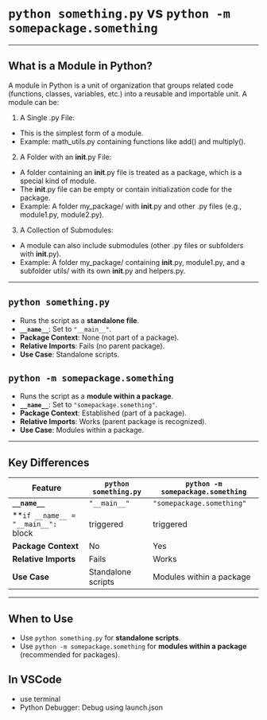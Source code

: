 # `python something.py` vs `python -m somepackage.something`
---
## **What is a Module in Python?**
A module in Python is a unit of organization that groups related code (functions, classes, variables, etc.) into a reusable and importable unit. A module can be:

1. A Single .py File:
- This is the simplest form of a module.
- Example: math_utils.py containing functions like add() and multiply().

2. A Folder with an __init__.py File:
- A folder containing an __init__.py file is treated as a package, which is a special kind of module.
- The __init__.py file can be empty or contain initialization code for the package.
- Example: A folder my_package/ with __init__.py and other .py files (e.g., module1.py, module2.py).

3. A Collection of Submodules:
- A module can also include submodules (other .py files or subfolders with __init__.py).
- Example: A folder my_package/ containing __init__.py, module1.py, and a subfolder utils/ with its own __init__.py and helpers.py.
---
## **`python something.py`**
- Runs the script as a **standalone file**.
- **`__name__`**: Set to `"__main__"`.
- **Package Context**: None (not part of a package).
- **Relative Imports**: Fails (no parent package).
- **Use Case**: Standalone scripts.

## **`python -m somepackage.something`**
- Runs the script as a **module within a package**.
- **`__name__`**: Set to `"somepackage.something"`.
- **Package Context**: Established (part of a package).
- **Relative Imports**: Works (parent package is recognized).
- **Use Case**: Modules within a package.

---

## **Key Differences**
| Feature               | `python something.py`          | `python -m somepackage.something` |
|-----------------------|--------------------------------|-----------------------------------|
| **`__name__`**        | `"__main__"`                  | `"somepackage.something"`         |
| **`if __name__ = "__main__": ` block| triggered| triggered|
| **Package Context**   | No                            | Yes                               |
| **Relative Imports**  | Fails                         | Works                             |
| **Use Case**          | Standalone scripts            | Modules within a package          |

---

## **When to Use**
- Use `python something.py` for **standalone scripts**.
- Use `python -m somepackage.something` for **modules within a package** (recommended for packages).

## **In VSCode**
- use terminal
- Python Debugger: Debug using launch.json
